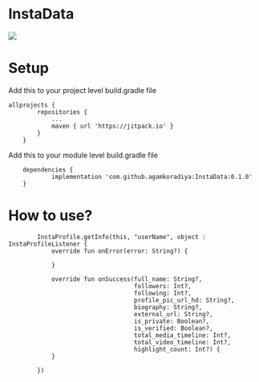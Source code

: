# InstaData
[![](https://jitpack.io/v/agamkoradiya/InstaData.svg)](https://jitpack.io/#agamkoradiya/InstaData)


# Setup
Add this to your project level build.gradle file

```
allprojects {
		repositories {
			...
			maven { url 'https://jitpack.io' }
		}
	}
```

Add this to your module level build.gradle file

```
	dependencies {
	        implementation 'com.github.agamkoradiya:InstaData:0.1.0'
	}
```

# How to use?

```
        InstaProfile.getInfo(this, "userName", object : InstaProfileListener {
            override fun onError(error: String?) {

            }

            override fun onSuccess(full_name: String?,
                                   followers: Int?,
                                   following: Int?, 
                                   profile_pic_url_hd: String?, 
                                   biography: String?, 
                                   external_url: String?, 
                                   is_private: Boolean?, 
                                   is_verified: Boolean?, 
                                   total_media_timeline: Int?, 
                                   total_video_timeline: Int?, 
                                   highlight_count: Int?) {
            }

        })
        
   ```
